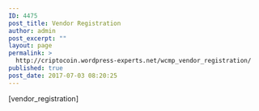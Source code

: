 ```yaml
---
ID: 4475
post_title: Vendor Registration
author: admin
post_excerpt: ""
layout: page
permalink: >
  http://criptocoin.wordpress-experts.net/wcmp_vendor_registration/
published: true
post_date: 2017-07-03 08:20:25
---
```

[vendor_registration]